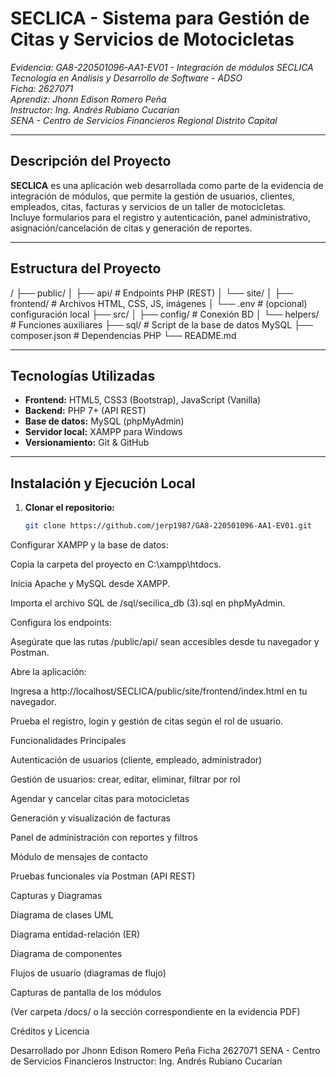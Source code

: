 # SECLICA - Sistema para Gestión de Citas y Servicios de Motocicletas

_Evidencia: GA8-220501096-AA1-EV01 - Integración de módulos SECLICA_  
_Tecnología en Análisis y Desarrollo de Software - ADSO_  
_Ficha: 2627071_  
_Aprendiz: Jhonn Edison Romero Peña_  
_Instructor: Ing. Andrés Rubiano Cucarían_  
_SENA - Centro de Servicios Financieros Regional Distrito Capital_

---

## Descripción del Proyecto

**SECLICA** es una aplicación web desarrollada como parte de la evidencia de integración de módulos, que permite la gestión de usuarios, clientes, empleados, citas, facturas y servicios de un taller de motocicletas.  
Incluye formularios para el registro y autenticación, panel administrativo, asignación/cancelación de citas y generación de reportes.

---

## Estructura del Proyecto

/
├── public/
│ ├── api/ # Endpoints PHP (REST)
│ └── site/
│ ├── frontend/ # Archivos HTML, CSS, JS, imágenes
│ └── .env # (opcional) configuración local
├── src/
│ ├── config/ # Conexión BD
│ └── helpers/ # Funciones auxiliares
├── sql/ # Script de la base de datos MySQL
├── composer.json # Dependencias PHP
└── README.md


---

## Tecnologías Utilizadas

- **Frontend:** HTML5, CSS3 (Bootstrap), JavaScript (Vanilla)
- **Backend:** PHP 7+ (API REST)
- **Base de datos:** MySQL (phpMyAdmin)
- **Servidor local:** XAMPP para Windows
- **Versionamiento:** Git & GitHub

---

## Instalación y Ejecución Local

1. **Clonar el repositorio:**

   ```bash
   git clone https://github.com/jerp1987/GA8-220501096-AA1-EV01.git


Configurar XAMPP y la base de datos:

Copia la carpeta del proyecto en C:\xampp\htdocs\.

Inicia Apache y MySQL desde XAMPP.

Importa el archivo SQL de /sql/secilica_db (3).sql en phpMyAdmin.

Configura los endpoints:

Asegúrate que las rutas /public/api/ sean accesibles desde tu navegador y Postman.

Abre la aplicación:

Ingresa a http://localhost/SECLICA/public/site/frontend/index.html en tu navegador.

Prueba el registro, login y gestión de citas según el rol de usuario.

Funcionalidades Principales

Autenticación de usuarios (cliente, empleado, administrador)

Gestión de usuarios: crear, editar, eliminar, filtrar por rol

Agendar y cancelar citas para motocicletas

Generación y visualización de facturas

Panel de administración con reportes y filtros

Módulo de mensajes de contacto

Pruebas funcionales vía Postman (API REST)

Capturas y Diagramas

Diagrama de clases UML

Diagrama entidad-relación (ER)

Diagrama de componentes

Flujos de usuario (diagramas de flujo)

Capturas de pantalla de los módulos

(Ver carpeta /docs/ o la sección correspondiente en la evidencia PDF)

Créditos y Licencia

Desarrollado por Jhonn Edison Romero Peña
Ficha 2627071
SENA - Centro de Servicios Financieros
Instructor: Ing. Andrés Rubiano Cucarían
